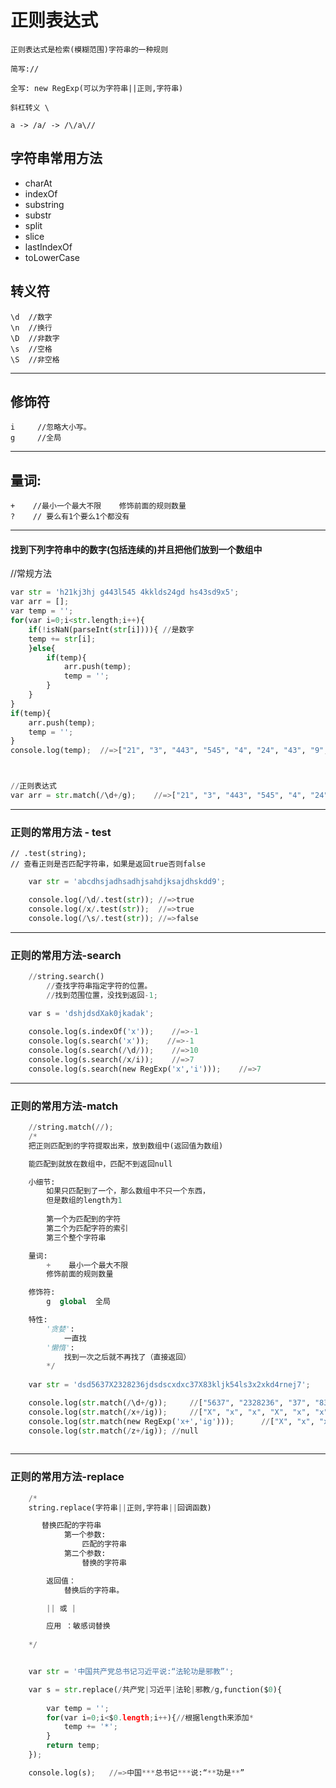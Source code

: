 
# 正则表达式
    正则表达式是检索(模糊范围)字符串的一种规则
    
    简写://
    
    全写: new RegExp(可以为字符串||正则,字符串)  
    
    斜杠转义 \
    
    a -> /a/ -> /\/a\//


 
## 字符串常用方法       
-  charAt
- indexOf
- substring
- substr
- split
-  slice
-    lastIndexOf
-    toLowerCase


## 转义符
    \d  //数字
    \n  //换行
    \D  //非数字
    \s  //空格
    \S  //非空格
***
## 修饰符
    
    i     //忽略大小写。
    g     //全局
***
## 量词:
    +    //最小一个最大不限    修饰前面的规则数量
    ?    // 要么有1个要么1个都没有




***
#### 找到下列字符串中的数字(包括连续的)并且把他们放到一个数组中

//常规方法
``` python
var str = 'h21kj3hj g443l545 4kklds24gd hs43sd9x5';
var arr = [];
var temp = '';
for(var i=0;i<str.length;i++){
    if(!isNaN(parseInt(str[i]))){ //是数字
    temp += str[i];
    }else{
        if(temp){
            arr.push(temp);
            temp = '';
        }
    }
}
if(temp){
    arr.push(temp);
    temp = '';
}
console.log(temp);  //=>["21", "3", "443", "545", "4", "24", "43", "9", "5"]



//正则表达式
var arr = str.match(/\d+/g);    //=>["21", "3", "443", "545", "4", "24", "43", "9", "5"]

```
***

### 正则的常用方法 - test

    // .test(string);  
    // 查看正则是否匹配字符串，如果是返回true否则false
``` python
    var str = 'abcdhsjadhsadhjsahdjksajdhskdd9';

    console.log(/\d/.test(str)); //=>true
    console.log(/x/.test(str));  //=>true
    console.log(/\s/.test(str)); //=>false
```
***
### 正则的常用方法-search
``` python
    //string.search()
        //查找字符串指定字符的位置。 
        //找到范围位置，没找到返回-1;   
    
    var s = 'dshjdsdXak0jkadak';

    console.log(s.indexOf('x'));    //=>-1
    console.log(s.search('x'));    //=>-1
    console.log(s.search(/\d/));    //=>10
    console.log(s.search(/x/i));    //=>7
    console.log(s.search(new RegExp('x','i')));    //=>7
```
***
### 正则的常用方法-match
``` python
    //string.match(//);
    /*
    把正则匹配到的字符提取出来，放到数组中(返回值为数组)

    能匹配到就放在数组中，匹配不到返回null

    小细节:
        如果只匹配到了一个，那么数组中不只一个东西，
        但是数组的length为1
        
        第一个为匹配到的字符
        第二个为匹配字符的索引
        第三个整个字符串

    量词:
        +    最小一个最大不限
        修饰前面的规则数量

    修饰符:
        g  global  全局

    特性:
        '贪婪':
            一直找
        '懒惰':
            找到一次之后就不再找了（直接返回）
        */
        
    var str = 'dsd5637X2328236jdsdscxdxc37X83kljk54ls3x2xkd4rnej7';

    console.log(str.match(/\d+/g));     //["5637", "2328236", "37", "83", "54", "3", "2", "4", "7"]
    console.log(str.match(/x+/ig));     //["X", "x", "x", "X", "x", "x"]
    console.log(str.match(new RegExp('x+','ig')));      //["X", "x", "x", "X", "x", "x"]
    console.log(str.match(/z+/ig)); //null
    
```  
***
### 正则的常用方法-replace
``` python   
    /*
    string.replace(字符串||正则,字符串||回调函数)

       替换匹配的字符串
            第一个参数:
                匹配的字符串
            第二个参数:
                替换的字符串

        返回值：
            替换后的字符串。

        || 或 |

        应用 ：敏感词替换
        
    */


    var str = '中国共产党总书记习近平说:“法轮功是邪教”';

    var s = str.replace(/共产党|习近平|法轮|邪教/g,function($0){
        
        var temp = ''; 
        for(var i=0;i<$0.length;i++){//根据length来添加*
            temp += '*';
        }
        return temp;
    });

    console.log(s);   //=>中国***总书记***说:“**功是**”
```






